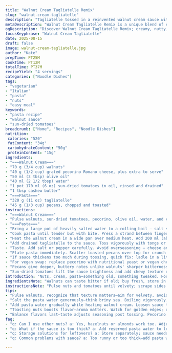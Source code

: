 ```yaml
---
title: "Walnut Cream Tagliatelle Remix"
slug: "walnut-cream-tagliatelle"
description: "Tagliatelle tossed in a reinvented walnut cream sauce with toasted pecans and aged pecorino Romano. Artichoke hearts swapped for sun-dried tomatoes for a tangy bite. Cream sauce incorporates cashew butter for added silkiness. Pasta cooked al dente, saved cooking liquid to adjust sauce texture. Garnished with crunchy pecans and extra grated pecorino at serving. A vegetarian, egg-free dish balancing creamy, nutty, and tangy notes using simple pantry staples."
metaDescription: "Walnut Cream Tagliatelle Remix is a unique blend of creamy nut sauce, tangy sun-dried tomatoes, and pasta for a flavorful meal."
ogDescription: "Discover Walnut Cream Tagliatelle Remix; creamy, nutty, and tangy pasta dish you won't forget. A vegetarian delight for your next dinner."
focusKeyphrase: "Walnut Cream Tagliatelle"
date: 2025-08-15
draft: false
image: walnut-cream-tagliatelle.jpg
author: "Kate"
prepTime: PT25M
cookTime: PT12M
totalTime: PT37M
recipeYield: "4 servings"
categories: ["Noodle Dishes"]
tags:
- "vegetarian"
- "Italian"
- "pasta"
- "nuts"
- "easy meal"
keywords:
- "pasta recipe"
- "walnut sauce"
- "sun-dried tomatoes"
breadcrumb: ["Home", "Recipes", "Noodle Dishes"]
nutrition: 
 calories: "520"
 fatContent: "34g"
 carbohydrateContent: "50g"
 proteinContent: "15g"
ingredients:
- "===Walnut Cream==="
- "70 g (3/4 cup) walnuts"
- "40 g (1/2 cup) grated pecorino Romano cheese, plus extra to serve"
- "50 ml (3 tbsp) olive oil"
- "40 ml (2 1/2 tbsp) water"
- "1 pot 170 ml (6 oz) sun-dried tomatoes in oil, rinsed and drained"
- "1 tbsp cashew butter"
- "===Pasta==="
- "320 g (11 oz) tagliatelle"
- "45 g (1/3 cup) pecans, chopped and toasted"
instructions:
- "===Walnut Cream==="
- "Pulse walnuts, sun-dried tomatoes, pecorino, olive oil, water, and cashew butter in a food processor until velvety. Scrape down sides. Season with salt and freshly ground black pepper. Should be creamy but not watery. Set aside."
- "===Pasta==="
- "Bring a large pot of heavily salted water to a rolling boil — salt should smell briny like the sea. Drop tagliatelle. Stir immediately to prevent sticking."
- "Cook pasta until tender but with bite. Press a strand between fingers; slight resistance but no crunch means ready. Reserve 350 ml (1 1/2 cups) pasta water before draining. Don’t rinse the pasta— you want starch for sauce adherence."
- "Heat the walnut cream in a wide pan over medium heat. Add 200 ml (about 7 fl oz) of reserved pasta water gradually to loosen sauce. Stir, listen for gentle simmer, aroma of nuts and olive oil blooming out."
- "Add drained tagliatelle to the sauce. Toss vigorously with tongs or wooden spoon so sauce coats every strand evenly. Adjust texture adding splash more pasta water. Sauce should cling, not pool excessively."
- "Taste. Add salt or pepper carefully. Avoid overseasoning — cheese and nuts bring saltiness."
- "Plate pasta immediately. Scatter toasted pecans over top for crunch contrast. Sprinkle extra pecorino Romano. Serve steaming with robust red wine or crisp white."
- "If sauce thickens too much during tossing, quick fix: ladle in a little pasta water off-heat to loosen, then back on heat to warm, not boil."
- "For vegan swap: replace pecorino with nutritional yeast or vegan cheese. Use maple syrup drizzle for sweet-savoury contrast with nuts."
- "Pecans give deeper, buttery notes unlike walnuts' sharper bitterness. Toast nuts over medium heat until fragrant and edges turn golden—watch closely to avoid burning."
- "Sun-dried tomatoes lift the sauce brightness and add chewy texture replacing artichokes’ earthiness."
introduction: "Nuts, cream, pasta—something old, something tweaked. Forget routine. Shift walnuts down a notch, bring pecans in for crunch and mellow flavor. Sun-dried tomatoes swap artichokes to brighten the sauce with subtle sweetness and acidity. Cashew butter sneaks in creaminess without heaviness. No eggs in the dough needed here; rely on olive oil and nut fats for richness. Crucial: watching the pasta like a hawk. Al dente means toothsome, slight chew—you’ll want to test a strand as it cooks. Sauce needs that pasta water—starchy glue that marries cream and noodles seamlessly. Toast those nuts; the aroma tells you when they’re near perfection. Toss fast, toss fully to coat every tagliatelle ribbon with sauce. No drowning in sauce puddles here. Parmesan or rather pecorino calls at the end—sharp salt mounting into the dish’s backbone. Crucial is balancing textures and flavors; crunchy nuts, earthy cheese, silky sauce, vibrant sun-dried tomatoes. No fluff, just straight-to-the-point plating. This isn’t a quick whip—gentle, confident attention pays off with every bite natural and grounded."
ingredientsNote: "Walnuts can taste bitter if old; buy fresh, store in fridge. Toasting nuts unlocks oils; watch closely or they burn. Pecorino Romano differs from Parmesan: sharper, saltier—so adjust salt accordingly. Cashew butter boosts creaminess without dairy—perfect for slight tang and texture if fresh cream unavailable. Sun-dried tomatoes vary - oily types richer, dry types more intense—rinse lightly to control oil content. Pasta water is liquid gold here for sauce integration—reserve enough, but don't make sauce too thin. Pecans add buttery notes but can be replaced by toasted hazelnuts or almonds if preferred. Olive oil quality matters; use extra virgin for aroma, avoid neutral oils; they dull the final flavor. Salt pasta water generously — rule of thumb: water should taste like seawater. Never rinse pasta post-cook — you lose surface starch that makes sauce stick."
instructionsNote: "Pulse nuts and tomatoes until velvety; scrape sides to ensure smooth, evenly blended texture. Over-blending can heat paste and turn bitter; pulse in short bursts instead. Cook pasta in rapidly boiling salted water. Stir early to prevent clumping. Proper al dente is key: test with a quick bite for firmness. Reserve cooking water before draining; starch in water is crucial binder for the sauce. Heat walnut cream gently — too hot and nuts lose aroma, too cold and sauce feels heavy. when adding pasta water, do so gradually; adjust until sauce is satin texture, neither runny nor gluey. Toss pasta in sauce off direct heat to avoid over-thickening. Adjust seasoning last—nuts and cheese add more salt than expected. Toasted nuts added last retain crunch; add early, nuts soften. For leftovers, store sauce and pasta separately; reheat gently adding a splash of water. Avoid microwaving to prevent sauce separation."
tips:
- "Pulse walnuts, recognize that texture matters—aim for velvety, avoid overblending. Scrape sides, keep mixture even. Adjust water for desired creaminess."
- "Salt the pasta water generously—think briny sea. Boiling vigorously, drop tagliatelle, stir right away. Test for doneness; it should not crunch, just have bite."
- "Add pasta water gradually while heating walnut cream. Loosen sauce to satin texture. Too little makes it cling; too much, it’ll be runny."
- "Toasting nuts boosts flavor—aroma matters. Watch for golden edges; don’t burn. Pecans add buttery notes, replace with hazelnuts for variation."
- "Balance flavors last—taste adjusts seasoning post tossing. Pecorino is salty, a little can go far. Consider skip if using pungent choices."
faq:
- "q: Can I use other nuts? a: Yes, hazelnuts or almonds work too. Adjust toasting time. Pecans will deepen flavor, walnuts sharper. Switch based on preference."
- "q: What if the sauce is too thick? a: Add reserved pasta water to loosen. Stir off the heat. Heat gently to mix well, avoid boiling to keep texture."
- "q: Storage solutions for leftovers? a: Store separately; sauce needs cooling. Refrigerate max 3 days. Reheat on low; add splash of water if too thick."
- "q: Common problems with sauce? a: Too runny or too thick—add pasta water gradually, adjust based on needs. Watch heat when mixing with pasta."

---
```

